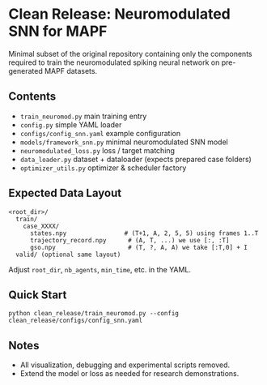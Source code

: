 # Clean Release: Neuromodulated SNN for MAPF

Minimal subset of the original repository containing only the components required to train the neuromodulated spiking neural network on pre-generated MAPF datasets.

## Contents
- `train_neuromod.py` main training entry
- `config.py` simple YAML loader
- `configs/config_snn.yaml` example configuration
- `models/framework_snn.py` minimal neuromodulated SNN model
- `neuromodulated_loss.py` loss / target matching
- `data_loader.py` dataset + dataloader (expects prepared case folders)
- `optimizer_utils.py` optimizer & scheduler factory

## Expected Data Layout
```
<root_dir>/
  train/
    case_XXXX/
      states.npy                # (T+1, A, 2, 5, 5) using frames 1..T
      trajectory_record.npy      # (A, T, ...) we use [:, :T]
      gso.npy                    # (T, ?, A, A) we take [:T,0] + I
  valid/ (optional same layout)
```
Adjust `root_dir`, `nb_agents`, `min_time`, etc. in the YAML.

## Quick Start
```
python clean_release/train_neuromod.py --config clean_release/configs/config_snn.yaml
```

## Notes
- All visualization, debugging and experimental scripts removed.
- Extend the model or loss as needed for research demonstrations.
